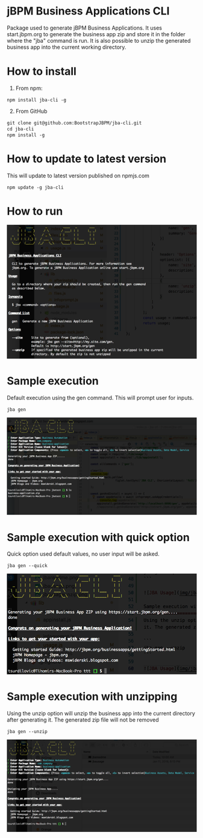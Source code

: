 jBPM Business Applications CLI
==============================

Package used to generate jBPM Business Applications. 
It uses start.jbpm.org to generate the business app zip and store it
in the folder where the "jba" command is run. It is also possible to 
unzip the generated business app into the current working directory.

How to install
==============================
1. From npm: 
```
npm install jba-cli -g
```
2. From GitHub
```
git clone git@github.com:BootstrapJBPM/jba-cli.git
cd jba-cli
npm install -g
```
How to update to latest version
==============================
This will update to latest version published on npmjs.com
```
npm update -g jba-cli
```

How to run
==============================
![JBA Usage](img/jbareadme.png?raw=true)


Sample execution
==============================
Default execution using the gen command. This will prompt user for inputs.

```
jba gen
```

![JBA Usage](img/jbausage.png?raw=true)

Sample execution with quick option
==============================
Quick option used default values, no user input will be asked.

```
jba gen --quick
```

![JBA Usage](img/jbausagequick.png?raw=true)

Sample execution with unzipping
==============================
Using the unzip option will unzip the business app into the current directory after generating it. The generated zip file will not be removed

```
jba gen --unzip
```

![JBA Usage](img/jbausageunzip.png?raw=true)

